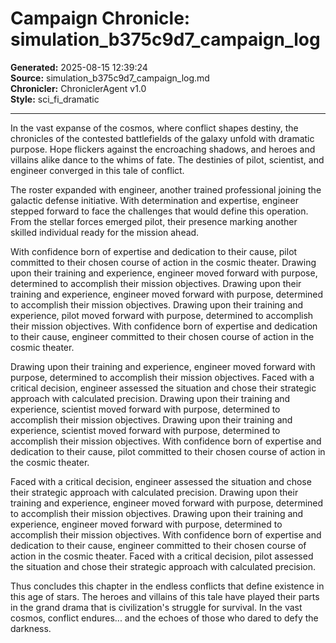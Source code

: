 # Campaign Chronicle: simulation_b375c9d7_campaign_log

**Generated:** 2025-08-15 12:39:24  
**Source:** simulation_b375c9d7_campaign_log.md  
**Chronicler:** ChroniclerAgent v1.0  
**Style:** sci_fi_dramatic  

---

In the vast expanse of the cosmos, where conflict shapes destiny, the chronicles of the contested battlefields of the galaxy unfold with dramatic purpose. Hope flickers against the encroaching shadows, and heroes and villains alike dance to the whims of fate. The destinies of pilot, scientist, and engineer converged in this tale of conflict.

The roster expanded with engineer, another trained professional joining the galactic defense initiative. With determination and expertise, engineer stepped forward to face the challenges that would define this operation. From the stellar forces emerged pilot, their presence marking another skilled individual ready for the mission ahead. 

With confidence born of expertise and dedication to their cause, pilot committed to their chosen course of action in the cosmic theater. Drawing upon their training and experience, engineer moved forward with purpose, determined to accomplish their mission objectives. Drawing upon their training and experience, engineer moved forward with purpose, determined to accomplish their mission objectives. Drawing upon their training and experience, pilot moved forward with purpose, determined to accomplish their mission objectives. With confidence born of expertise and dedication to their cause, engineer committed to their chosen course of action in the cosmic theater. 

Drawing upon their training and experience, engineer moved forward with purpose, determined to accomplish their mission objectives. Faced with a critical decision, engineer assessed the situation and chose their strategic approach with calculated precision. Drawing upon their training and experience, scientist moved forward with purpose, determined to accomplish their mission objectives. Drawing upon their training and experience, scientist moved forward with purpose, determined to accomplish their mission objectives. With confidence born of expertise and dedication to their cause, pilot committed to their chosen course of action in the cosmic theater. 

Faced with a critical decision, engineer assessed the situation and chose their strategic approach with calculated precision. Drawing upon their training and experience, engineer moved forward with purpose, determined to accomplish their mission objectives. Drawing upon their training and experience, engineer moved forward with purpose, determined to accomplish their mission objectives. With confidence born of expertise and dedication to their cause, engineer committed to their chosen course of action in the cosmic theater. Faced with a critical decision, pilot assessed the situation and chose their strategic approach with calculated precision.

Thus concludes this chapter in the endless conflicts that define existence in this age of stars. The heroes and villains of this tale have played their parts in the grand drama that is civilization's struggle for survival. In the vast cosmos, conflict endures... and the echoes of those who dared to defy the darkness.